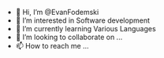 - 👋 Hi, I’m @EvanFodemski
- 👀 I’m interested in Software development
- 🌱 I’m currently learning Various Languages
- 💞️ I’m looking to collaborate on ...
- 📫 How to reach me ...

<!---
EvanFodemski/EvanFodemski is a ✨ special ✨ repository because its `README.md` (this file) appears on your GitHub profile.
You can click the Preview link to take a look at your changes.
--->
